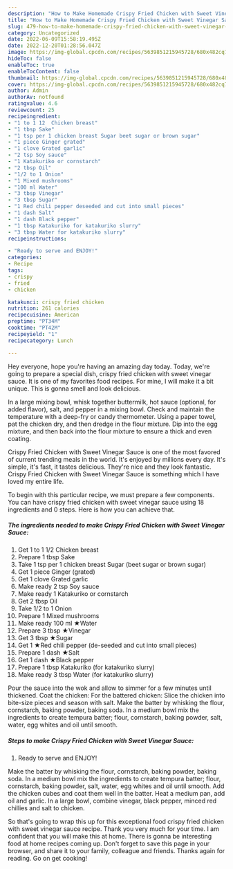 ```yaml
---
description: "How to Make Homemade Crispy Fried Chicken with Sweet Vinegar Sauce"
title: "How to Make Homemade Crispy Fried Chicken with Sweet Vinegar Sauce"
slug: 479-how-to-make-homemade-crispy-fried-chicken-with-sweet-vinegar-sauce
category: Uncategorized
date: 2022-06-09T15:58:19.495Z
date: 2022-12-20T01:28:56.047Z
image: https://img-global.cpcdn.com/recipes/5639851215945728/680x482cq70/crispy-fried-chicken-with-sweet-vinegar-sauce-recipe-main-photo.jpg
hideToc: false
enableToc: true
enableTocContent: false
thumbnail: https://img-global.cpcdn.com/recipes/5639851215945728/680x482cq70/crispy-fried-chicken-with-sweet-vinegar-sauce-recipe-main-photo.jpg
cover: https://img-global.cpcdn.com/recipes/5639851215945728/680x482cq70/crispy-fried-chicken-with-sweet-vinegar-sauce-recipe-main-photo.jpg
author: Admin
authorAv: notfound
ratingvalue: 4.6
reviewcount: 25
recipeingredient:
- "1 to 1 12  Chicken breast"
- "1 tbsp Sake"
- "1 tsp per 1 chicken breast Sugar beet sugar or brown sugar"
- "1 piece Ginger grated"
- "1 clove Grated garlic"
- "2 tsp Soy sauce"
- "1 Katakuriko or cornstarch"
- "2 tbsp Oil"
- "1/2 to 1 Onion"
- "1 Mixed mushrooms"
- "100 ml Water"
- "3 tbsp Vinegar"
- "3 tbsp Sugar"
- "1 Red chili pepper deseeded and cut into small pieces"
- "1 dash Salt"
- "1 dash Black pepper"
- "1 tbsp Katakuriko for katakuriko slurry"
- "3 tbsp Water for katakuriko slurry"
recipeinstructions:

- "Ready to serve and ENJOY!"
categories:
- Recipe
tags:
- crispy
- fried
- chicken

katakunci: crispy fried chicken 
nutrition: 261 calories
recipecuisine: American
preptime: "PT34M"
cooktime: "PT42M"
recipeyield: "1"
recipecategory: Lunch

---
```



Hey everyone, hope you're having an amazing day today. Today, we're going to prepare a special dish, crispy fried chicken with sweet vinegar sauce. It is one of my favorites food recipes. For mine, I will make it a bit unique. This is gonna smell and look delicious.

In a large mixing bowl, whisk together buttermilk, hot sauce (optional, for added flavor), salt, and pepper in a mixing bowl. Check and maintain the temperature with a deep-fry or candy thermometer. Using a paper towel, pat the chicken dry, and then dredge in the flour mixture. Dip into the egg mixture, and then back into the flour mixture to ensure a thick and even coating.

Crispy Fried Chicken with Sweet Vinegar Sauce is one of the most favored of current trending meals in the world. It's enjoyed by millions every day. It's simple, it's fast, it tastes delicious. They're nice and they look fantastic. Crispy Fried Chicken with Sweet Vinegar Sauce is something which I have loved my entire life.


To begin with this particular recipe, we must prepare a few components. You can have crispy fried chicken with sweet vinegar sauce using 18 ingredients and 0 steps. Here is how you can achieve that.

<!--inarticleads1-->

##### The ingredients needed to make Crispy Fried Chicken with Sweet Vinegar Sauce:

1. Get 1 to 1 1/2  Chicken breast
1. Prepare 1 tbsp Sake
1. Take 1 tsp per 1 chicken breast Sugar (beet sugar or brown sugar)
1. Get 1 piece Ginger (grated)
1. Get 1 clove Grated garlic
1. Make ready 2 tsp Soy sauce
1. Make ready 1 Katakuriko or cornstarch
1. Get 2 tbsp Oil
1. Take 1/2 to 1 Onion
1. Prepare 1 Mixed mushrooms
1. Make ready 100 ml ★Water
1. Prepare 3 tbsp ★Vinegar
1. Get 3 tbsp ★Sugar
1. Get 1 ★Red chili pepper (de-seeded and cut into small pieces)
1. Prepare 1 dash ★Salt
1. Get 1 dash ★Black pepper
1. Prepare 1 tbsp Katakuriko (for katakuriko slurry)
1. Make ready 3 tbsp Water (for katakuriko slurry)


Pour the sauce into the wok and allow to simmer for a few minutes until thickened. Coat the chicken: For the battered chicken: Slice the chicken into bite-size pieces and season with salt. Make the batter by whisking the flour, cornstarch, baking powder, baking soda. In a medium bowl mix the ingredients to create tempura batter; flour, cornstarch, baking powder, salt, water, egg whites and oil until smooth. 

<!--inarticleads2-->

##### Steps to make Crispy Fried Chicken with Sweet Vinegar Sauce:


1. Ready to serve and ENJOY!

Make the batter by whisking the flour, cornstarch, baking powder, baking soda. In a medium bowl mix the ingredients to create tempura batter; flour, cornstarch, baking powder, salt, water, egg whites and oil until smooth. Add the chicken cubes and coat them well in the batter. Heat a medium pan, add oil and garlic. In a large bowl, combine vinegar, black pepper, minced red chillies and salt to chicken. 

So that's going to wrap this up for this exceptional food crispy fried chicken with sweet vinegar sauce recipe. Thank you very much for your time. I am confident that you will make this at home. There is gonna be interesting food at home recipes coming up. Don't forget to save this page in your browser, and share it to your family, colleague and friends. Thanks again for reading. Go on get cooking!
